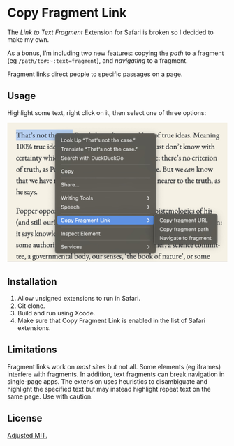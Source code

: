 # Copy Fragment Link

The *Link to Text Fragment* Extension for Safari is broken so I decided to make my own.

As a bonus, I’m including two new features: copying the *path* to a fragment (eg `/path/to#:~:text=fragment`), and *navigating* to a fragment.

Fragment links direct people to specific passages on a page.

## Usage

Highlight some text, right click on it, then select one of three options:

![Context menu](context-menu.jpg)

## Installation

1. Allow unsigned extensions to run in Safari.
2. Git clone.
3. Build and run using Xcode.
4. Make sure that Copy Fragment Link is enabled in the list of Safari extensions.

## Limitations

Fragment links work on *most* sites but not all. Some elements (eg iframes) interfere with fragments. In addition, text fragments can break navigation in single-page apps. The extension uses heuristics to disambiguate and highlight the specified text but may instead highlight repeat text on the same page. Use with caution.

## License

[Adjusted MIT.](License)

